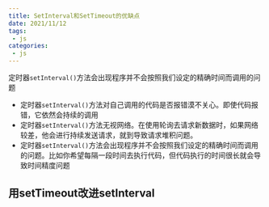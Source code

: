 ```yaml
---
title: SetInterval和SetTimeout的优缺点
date: 2021/11/12
tags:
 - js
categories:
 - js
---
```


定时器<code>setInterval()</code>方法会出现程序并不会按照我们设定的精确时间而调用的问题

+ 定时器<code>setInterval()</code>方法对自己调用的代码是否报错漠不关心。即使代码报错，它依然会持续的调用
+ 定时器<code>setInterval()</code>方法无视网络。在使用轮询去请求新数据时，如果网络较差，他会进行持续发送请求，就到导致请求堆积问题。
+ 定时器<code>setInterval()</code>方法会出现程序并不会按照我们设定的精确时间而调用的问题。比如你希望每隔一段时间去执行代码，但代码执行的时间很长就会导致时间精度问题

## 用setTimeout改进setInterval